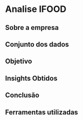 # Analise IFOOD

## Sobre a empresa

## Conjunto dos dados

## Objetivo

## Insights Obtidos

## Conclusão

## Ferramentas utilizadas
